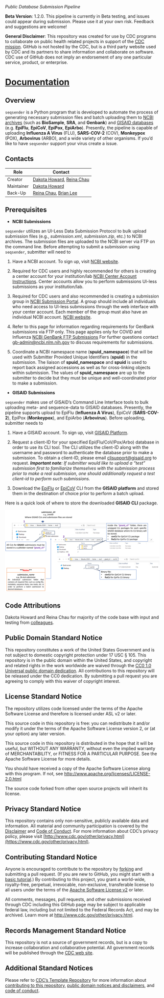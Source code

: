 
<!-- ![build](https://github.com/montilab/cadra/workflows/rcmdcheck/badge.svg) -->

<!-- ![GitHub issues](https://img.shields.io/github/issues/montilab/cadra) -->

<!-- ![GitHub last commit](https://img.shields.io/github/last-commit/montilab/cadra) -->

<p style="font-size: 16px;">

<em>Public Database Submission Pipeline</em>

</p>

**Beta Version**: 1.2.0. This pipeline is currently in Beta testing, and
issues could appear during submission. Please use it at your own risk.
Feedback and suggestions are welcome\!

**General Disclaimer**: This repository was created for use by CDC
programs to collaborate on public health related projects in support of
the [CDC mission](https://www.cdc.gov/about/organization/mission.htm).
GitHub is not hosted by the CDC, but is a third party website used by
CDC and its partners to share information and collaborate on software.
CDC use of GitHub does not imply an endorsement of any one particular
service, product, or enterprise.

# [Documentation]([https://cdcgov.github.io/seqsender/index.html](https://dthoward96.github.io/seqsender_test_website/))

## Overview

`seqsender` is a Python program that is developed to automate the
process of generating necessary submission files and batch uploading
them to <ins>NCBI archives</ins> (such as **BioSample**, **SRA**, and
**Genbank**) and <ins>GISAID databases</ins> (e.g. **EpiFlu**,
**EpiCoV**, **EpiPox**, **EpiArbo**). Presently, the pipeline is capable
of uploading **Influenza A Virus** (FLU), **SARS-COV-2** (COV),
**Monkeypox** (POX), **Arbovirus** (ARBO), and a wide variety of other
organisms. If you’d like to have `seqsender` support your virus create a
issue.

## Contacts

| Role       | Contact                                                                                  |
| ---------- | ---------------------------------------------------------------------------------------- |
| Creator    | [Dakota Howard](https://github.com/dthoward96), [Reina Chau](https://github.com/rchau88) |
| Maintainer | [Dakota Howard](https://github.com/dthoward96)                                           |
| Back-Up    | [Reina Chau](https://github.com/rchau88), [Brian Lee](https://github.com/leebrian)       |

## Prerequisites

  - **NCBI Submissions**

`seqsender` utilizes an UI-Less Data Submission Protocol to bulk upload
submission files (e.g., *submission.xml*, *submission.zip*, etc.) to
NCBI archives. The submission files are uploaded to the NCBI server via
FTP on the command line. Before attempting to submit a submission using
`seqsender`, submitter will need to

1.  Have a NCBI account. To sign up, visit [NCBI
    website](https://account.ncbi.nlm.nih.gov/).

2.  Required for CDC users and highly recommended for others is creating
    a center account for your institution/lab [NCBI Center Account
    Instructions](https://submit.ncbi.nlm.nih.gov/sarscov2/sra/#step6).
    Center accounts allow you to perform submissions UI-less submissions
    as your institution/lab.

3.  Required for CDC users and also recommended is creating a submission
    group in [NCBI Submission Portal](https://submit.ncbi.nlm.nih.gov).
    A group should include all individuals who need access to UI-less
    submissions through the web interface with your center account. Each
    member of the group must also have an individual NCBI account. [NCBI
    website](https://account.ncbi.nlm.nih.gov/).

4.  Refer to this page for information regarding requirements for
    GenBank submissions via FTP only. This page applies only for COVID
    and Influenza [NCBI GenBank FTP
    Submissions](https://submit.ncbi.nlm.nih.gov/sarscov2/genbank/#step5)
    For further questions contact
    <a href="mailto:gb-admin@ncbi.nlm.nih.gov">gb-admin@ncbi.nlm.nih.gov</a>
    to discuss requirements for submissions.

5.  Coordinate a NCBI namespace name (**spuid\_namespace**) that will be
    used with Submitter Provided Unique Identifiers (**spuid**) in the
    submission. The liaison of **spuid\_namespace** and **spuid** is
    used to report back assigned accessions as well as for cross-linking
    objects within submission. The values of **spuid\_namespace** are up
    to the submitter to decide but they must be unique and
    well-coordinated prior to make a submission.

<!-- end list -->

  - **GISAID Submissions**

`seqsender` makes use of GISAID’s Command Line Interface tools to bulk
uploading meta- and sequence-data to GISAID databases. Presently, the
pipeline supports upload to EpiFlu (**Influenza A Virus**), EpiCoV
(**SARS-COV-2**), EpiPox (**Monkeypox**), and EpiArbo (**Arbovirus**).
Before uploading, submitter needs to

1.  Have a GISAID account. To sign up, visit [GISAID
    Platform](https://gisaid.org/).

2.  Request a client-ID for your specified Epi(Flu/CoV/Pox/Arbo)
    database in order to use its CLI tool. The CLI utilizes the
    client-ID along with the username and password to authenticate the
    database prior to make a submission. To obtain a client-ID, please
    email
    <a href="mailto:clisupport@gisaid.org" >clisupport@gisaid.org</a> to
    request. ***Important note**: If submitter would like to upload a
    “test” submission first to familiarize themselves with the
    submission process prior to make a real submission, one should
    additionally request a test client-id to perform such submissions.*

3.  Download the
    <a href="https://cdcgov.github.io/seqsender/articles/images/fluCLI_download.png" target="_blank">EpiFlu</a>
    or
    <a href="https://cdcgov.github.io/seqsender/articles/images/covCLI_download.png" target="_blank">EpiCoV</a>
    CLI from the **GISAID platform** and stored them in the destination
    of choice prior to perform a batch upload.

Here is a quick look of where to store the downloaded **GISAID CLI**
package.

![](man/figures/gisaid_cli_dir.png)

## Code Attributions

Dakota Howard and Reina Chau for majority of the code base with input
and testing from
[colleagues](https://cdcgov.github.io/seqsender/authors.html).

## Public Domain Standard Notice

This repository constitutes a work of the United States Government and
is not subject to domestic copyright protection under 17 USC § 105. This
repository is in the public domain within the United States, and
copyright and related rights in the work worldwide are waived through
the [CC0 1.0 Universal public domain
dedication](https://creativecommons.org/publicdomain/zero/1.0/). All
contributions to this repository will be released under the CC0
dedication. By submitting a pull request you are agreeing to comply with
this waiver of copyright interest.

## License Standard Notice

The repository utilizes code licensed under the terms of the Apache
Software License and therefore is licensed under ASL v2 or later.

This source code in this repository is free: you can redistribute it
and/or modify it under the terms of the Apache Software License version
2, or (at your option) any later version.

This source code in this repository is distributed in the hope that it
will be useful, but WITHOUT ANY WARRANTY, without even the implied
warranty of MERCHANTABILITY, or FITNESS FOR A PARTICULAR PURPOSE. See
the Apache Software License for more details.

You should have received a copy of the Apache Software License along
with this program. If not, see
<http://www.apache.org/licenses/LICENSE-2.0.html>

The source code forked from other open source projects will inherit its
license.

## Privacy Standard Notice

This repository contains only non-sensitive, publicly available data and
information. All material and community participation is covered by the
[Disclaimer](https://github.com/CDCgov/template/blob/master/DISCLAIMER.md)
and [Code of
Conduct](https://github.com/CDCgov/template/blob/master/code-of-conduct.md).
For more information about CDC’s privacy policy, please visit
[http://www.cdc.gov/other/privacy.html](https://www.cdc.gov/other/privacy.html).

## Contributing Standard Notice

Anyone is encouraged to contribute to the repository by
[forking](https://help.github.com/articles/fork-a-repo) and submitting a
pull request. (If you are new to GitHub, you might start with a [basic
tutorial](https://help.github.com/articles/set-up-git).) By contributing
to this project, you grant a world-wide, royalty-free, perpetual,
irrevocable, non-exclusive, transferable license to all users under the
terms of the [Apache Software License
v2](http://www.apache.org/licenses/LICENSE-2.0.html) or later.

All comments, messages, pull requests, and other submissions received
through CDC including this GitHub page may be subject to applicable
federal law, including but not limited to the Federal Records Act, and
may be archived. Learn more at <http://www.cdc.gov/other/privacy.html>.

## Records Management Standard Notice

This repository is not a source of government records, but is a copy to
increase collaboration and collaborative potential. All government
records will be published through the [CDC web
site](http://www.cdc.gov).

## Additional Standard Notices

Please refer to [CDC’s Template
Repository](https://github.com/CDCgov/template) for more information
about [contributing to this
repository](https://github.com/CDCgov/template/blob/master/CONTRIBUTING.md),
[public domain notices and
disclaimers](https://github.com/CDCgov/template/blob/master/DISCLAIMER.md),
and [code of
conduct](https://github.com/CDCgov/template/blob/master/code-of-conduct.md).
